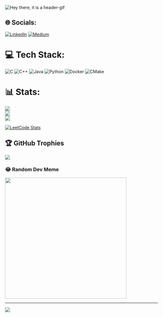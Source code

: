 
![Hey there, it is a header-gif](https://github.com/JiaChangGit/JiaChangGit/blob/main/header.gif)

## 🌐 Socials:
[![LinkedIn](https://img.shields.io/badge/LinkedIn-%230077B5.svg?logo=linkedin&logoColor=white)](https://linkedin.com/in/家菖-張-85744a301) 
[![Medium](https://img.shields.io/badge/Medium-12100E?logo=medium&logoColor=white)](https://medium.com/@xs8qw56h1)  

# 💻 Tech Stack:
![C](https://img.shields.io/badge/c-%2300599C.svg?style=for-the-badge&logo=c&logoColor=white) ![C++](https://img.shields.io/badge/c++-%2300599C.svg?style=for-the-badge&logo=c%2B%2B&logoColor=white) ![Java](https://img.shields.io/badge/java-%23ED8B00.svg?style=for-the-badge&logo=openjdk&logoColor=white) ![Python](https://img.shields.io/badge/python-3670A0?style=for-the-badge&logo=python&logoColor=ffdd54) ![Docker](https://img.shields.io/badge/docker-%230db7ed.svg?style=for-the-badge&logo=docker&logoColor=white) ![CMake](https://img.shields.io/badge/CMake-%23008FBA.svg?style=for-the-badge&logo=cmake&logoColor=white)

# 📊 Stats:
![](https://github-readme-stats.vercel.app/api?username=JiaChangGit&theme=shades-of-purple&hide_border=false&include_all_commits=true&count_private=true)<br/>
![](https://github-readme-streak-stats.herokuapp.com/?user=JiaChangGit&theme=shades-of-purple&hide_border=false)<br/>
![](https://github-readme-stats.vercel.app/api/top-langs/?username=JiaChangGit&theme=shades-of-purple&hide_border=false&include_all_commits=true&count_private=true&layout=compact)

[![LeetCode Stats](https://leetcard.jacoblin.cool/JiaChangGit?theme=unicorn&font=Ruthie&ext=heatmap)](https://leetcode.com/JiaChangGit/)

## 🏆 GitHub Trophies
![](https://github-profile-trophy.vercel.app/?username=JiaChangGit&theme=alduin&no-frame=false&no-bg=false&margin-w=4)

### 😂 Random Dev Meme
<img src='https://randommeme-five.vercel.app/' style="height: 400px;"/>

---
[![](https://visitcount.itsvg.in/api?id=JiaChangGit&icon=0&color=0)](https://visitcount.itsvg.in)

<!-- Proudly created with GPRM ( https://gprm.itsvg.in ) -->
